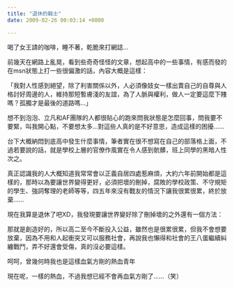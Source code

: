 ```yaml
---
title: "退休的戰士"
date: 2009-02-26 00:03:14 +0800

---
```



喝了女王請的咖啡，睡不著，乾脆來打網誌...



前幾天在網路上亂晃，看到些奇奇怪怪的文章，想起高中的一些事情，有感而發的在msn狀態上打一些很偏激的話，內容大概是這樣：



「我對人性感到絕望，除了利害關係以外，人必須像妓女一樣出賣自己的自尊與人格討好周邊的人，維持那短暫膚淺的友誼，為了人脈與權利，做人一定要這麼下賤嗎？孤獨才是最後的道路嗎...」



想不到泡泡、立凡和AF團隊的人都很貼心的跑來問我狀態是怎麼回事，問我要不要緊，叫我開心點，不要想太多...對這些人真的是不好意思，造成這樣的困擾......



台下大概納悶到底高中發生什麼事情，筆者實在很不想寫在自己的部落格上面，不過若要說的話，就是學校上層的官僚作風實在令人感到骯髒，班上同學的黑暗人性次之。



真正認識我的人大概知道我常常會以正義自居四處惹麻煩，大約六年前開始都是這樣的，那時以為要讓世界變得更好，必須把壞的刪掉，腐敗的學校政策、不守規矩的學生、強詞奪理的老師等等，四五年來沒有戰友的情況下讓我很累很累，終於放棄......



現在我算是退休了吧XD，我發現要讓世界變好除了刪掉壞的之外還有一個方法：



那就是創造好的，所以高二至今不斷投入公益，雖然也是很累很累，但我不會想要放棄，因為不用和人起衝突又可以服務社會，再說我也懶得和社會的王八蛋繼續糾纏戰鬥，弄不好還會受傷，真的沒必要這樣。



呵呵，曾幾何時我也是這樣血氣方剛的熱血青年



現在呢，一樣的熱血，不過我想已經不會再血氣方剛了......（笑）


